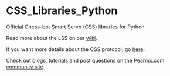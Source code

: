 # CSS_Libraries_Python
Official Chess-bot Smart Servo (CSS) libraries for Python

Read more about the LSS on our [wiki](https://pearmx.com/chess-bot/wiki).

If you want more details about the CSS protocol, go [here](https://pearmx.com/chess-bot/protocol).

Check out blogs, tutorials and post questions on the Pearmx.com [community site](https://www.pearmx.com/chess-bot/community).
